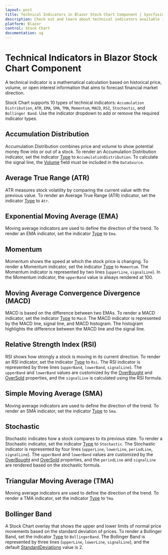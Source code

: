 ```yaml
---
layout: post
title: Technical Indicators in Blazor Stock Chart Component | Syncfusion
description: Check out and learn about technical indicators available in the Syncfusion Blazor Stock Chart component.
platform: Blazor
control: Stock Chart 
documentation: ug
---
```


<!-- markdownlint-disable MD036 -->

# Technical Indicators in Blazor Stock Chart Component

A technical indicator is a mathematical calculation based on historical price, volume, or open interest information that aims to forecast financial market direction.

Stock Chart supports 10 types of technical indicators: `Accumulation Distribution`, `ATR`, `EMA`, `SMA`, `TMA`, `Momentum`, `MACD`, `RSI`, `Stochastic`, and `Bollinger Band`. Use the indicator dropdown to add or remove the required indicator types.

## Accumulation Distribution

Accumulation Distribution combines price and volume to show potential money flow into or out of a stock. To render an Accumulation Distribution indicator, set the indicator [Type](https://help.syncfusion.com/cr/blazor/Syncfusion.Blazor.Charts.StockChartIndicator.html#Syncfusion_Blazor_Charts_StockChartIndicator_Type) to `AccumulationDistribution`. To calculate the signal line, the [Volume](https://help.syncfusion.com/cr/blazor/Syncfusion.Blazor.Charts.StockChartIndicator.html#Syncfusion_Blazor_Charts_StockChartIndicator_Volume) field must be included in the `DataSource`.

## Average True Range (ATR)

ATR measures stock volatility by comparing the current value with the previous value. To render an Average True Range (ATR) indicator, set the indicator [Type](https://help.syncfusion.com/cr/blazor/Syncfusion.Blazor.Charts.StockChartIndicator.html#Syncfusion_Blazor_Charts_StockChartIndicator_Type) to `Atr`.

## Exponential Moving Average (EMA)

Moving average indicators are used to define the direction of the trend. To render an EMA indicator, set the indicator [Type](https://help.syncfusion.com/cr/blazor/Syncfusion.Blazor.Charts.StockChartIndicator.html#Syncfusion_Blazor_Charts_StockChartIndicator_Type) to `Ema`.

## Momentum

Momentum shows the speed at which the stock price is changing. To render a Momentum indicator, set the indicator [Type](https://help.syncfusion.com/cr/blazor/Syncfusion.Blazor.Charts.StockChartIndicator.html#Syncfusion_Blazor_Charts_StockChartIndicator_Type) to `Momentum`. The Momentum indicator is represented by two lines (`upperLine`, `signalLine`). In the Momentum indicator, the `upperBand` value is always rendered at 100.

## Moving Average Convergence Divergence (MACD)

MACD is based on the difference between two EMAs. To render a MACD indicator, set the indicator [Type](https://help.syncfusion.com/cr/blazor/Syncfusion.Blazor.Charts.StockChartIndicator.html#Syncfusion_Blazor_Charts_StockChartIndicator_Type) to `Macd`. The MACD indicator is represented by the MACD line, signal line, and MACD histogram. The histogram highlights the difference between the MACD line and the signal line.

## Relative Strength Index (RSI)

RSI shows how strongly a stock is moving in its current direction. To render an RSI indicator, set the indicator [Type](https://help.syncfusion.com/cr/blazor/Syncfusion.Blazor.Charts.StockChartIndicator.html#Syncfusion_Blazor_Charts_StockChartIndicator_Type) to `Rsi`. The RSI indicator is represented by three lines (`upperBand`, `lowerBand`, `signalLine`). The `upperBand` and `lowerBand` values are customized by the [OverBought](https://help.syncfusion.com/cr/blazor/Syncfusion.Blazor.Charts.StockChartIndicator.html#Syncfusion_Blazor_Charts_StockChartIndicator_OverBought) and [OverSold](https://help.syncfusion.com/cr/blazor/Syncfusion.Blazor.Charts.StockChartIndicator.html#Syncfusion_Blazor_Charts_StockChartIndicator_OverSold) properties, and the `signalLine` is calculated using the RSI formula.

## Simple Moving Average (SMA)

Moving average indicators are used to define the direction of the trend. To render an SMA indicator, set the indicator [Type](https://help.syncfusion.com/cr/blazor/Syncfusion.Blazor.Charts.StockChartIndicator.html#Syncfusion_Blazor_Charts_StockChartIndicator_Type) to `Sma`.

## Stochastic

Stochastic indicates how a stock compares to its previous state. To render a Stochastic indicator, set the indicator [Type](https://help.syncfusion.com/cr/blazor/Syncfusion.Blazor.Charts.StockChartIndicator.html#Syncfusion_Blazor_Charts_StockChartIndicator_Type) to `Stochastic`. The Stochastic indicator is represented by four lines (`upperLine`, `lowerLine`, `periodLine`, `signalLine`). The `upperBand` and `lowerBand` values are customized by the [OverBought](https://help.syncfusion.com/cr/blazor/Syncfusion.Blazor.Charts.StockChartIndicator.html#Syncfusion_Blazor_Charts_StockChartIndicator_OverBought) and [OverSold](https://help.syncfusion.com/cr/blazor/Syncfusion.Blazor.Charts.StockChartIndicator.html#Syncfusion_Blazor_Charts_StockChartIndicator_OverSold) properties, and the `periodLine` and `signalLine` are rendered based on the stochastic formula.

## Triangular Moving Average (TMA)

Moving average indicators are used to define the direction of the trend. To render a TMA indicator, set the indicator [Type](https://help.syncfusion.com/cr/blazor/Syncfusion.Blazor.Charts.StockChartIndicator.html#Syncfusion_Blazor_Charts_StockChartIndicator_Type) to `Tma`.

## Bollinger Band

<!-- markdownlint-disable MD034 -->

A Stock Chart overlay that shows the upper and lower limits of normal price movements based on the standard deviation of prices. To render a Bollinger Band, set the indicator [Type](https://help.syncfusion.com/cr/blazor/Syncfusion.Blazor.Charts.StockChartIndicator.html#Syncfusion_Blazor_Charts_StockChartIndicator_Type) to `BollingerBand`. The Bollinger Band is represented by three lines (`upperLine`, `lowerLine`, `signalLine`), and the default [StandardDeviations](https://help.syncfusion.com/cr/blazor/Syncfusion.Blazor.Charts.StockChartIndicator.html#Syncfusion_Blazor_Charts_StockChartIndicator_StandardDeviation) value is 2.
